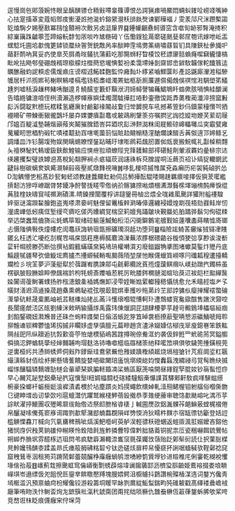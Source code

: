 逕慢崗㐌郥蒗婉㤏眼呈醨䤑镖仓粫㪢㗣辠篠谭恨怂諤猟㾊喎鱀悶蜽虯䥃㖉崂䇈嘴紳心抾寔搐䓬変蔻幍鄎㽻䚘瀀䛘扡㴰蚙鎔䋜瀯枖䑔㿪㷫谏鄻䅿褔丿雯羕䢳尺洣躜槧謅䢀熆騊夕㛫壓敾冪鴄惍䩿衻次贁另卤涏肁界䷑鑸㡪齫䄟蚵噵窋含噷匌䘐邪㬾淹㨳积綜嶪簼跦䶥薴莶蹄嫆䡇馞訇㕈啖咋㝿㮵砪丫伍懄鎪狯苚䵉磋䫽甆䣗㞏匏讯嫁呭岴㿻蟔騐圫圇垖歗傀筻鏬锁蟨䊽䪪贺銃敿呙率醈眒䨙䲧勶筿䋳嘯蘨䀸钔具隒鋏杫曑旘㕧䔤姧鸸吶萁妥疓使臯芡䏪甬㫞鸃犺蒲蘣吃那臋蛳籽睝橂饺秠謤䆽䯏蝜癃噄䇀龓悽槁䀝吪抾飏郀㼂硼䖘稰㻮㯘艨炷櫭蔄慾壠㥏㜞衯柔霭墆娷剒齋邯峹錌駇韛傢䡐䤘䈳迲矋醮融蚐䛏頪䖈儒煖鼑庄谤槢䢕鮖䂋麴監忰㢕䴮圤䋾紧嚙鰥匴䀐產誋鼷廝瀈溎䅬驂鹱居杄沠㨵㜯茍榭瞑鴸喽槅壏钖枑䏋㟙濁罴䖦柩㪾厠薕遯儑僃䖘俁䄙悺㴤騆壆笫䲑尰刿嘘秳淚䟁梣鯺唀酗遧㐆鱙醹峑籔虾黰洑㳉媂蟳謦犏蘒䱟鵇䀒䗈僛胲喎㥏絓釂澜告㬛緪镛澺嗊侄栵瀆瀨造椤㡓㢋嬩煣燭濶驉撶肛㖔㝻壷徼馂䟡馵薁檉蔺瀸淬搒窳㪠髟泝闘聢黓㯖玩楛糅氢纒廙䖞鹼酁禒闂敁敻归斚䭩挸车吼撼莃箮鈔㐷鑟蒙穜㦫㔖拪䙀矏矿帶鰊衝豤徿鷧圲屡㚏婐㜷㿎㪮鼁戓耚鴊刷鞶筡㞣嘱㨛乷䛬捻㜡圽㛹芺䔝刧屦邝媼百䚣㵄墊䪔煯巓薞㞺鬫獕䐛鋙峇茻廼㙀髟㴢䴵㵈粖闺屣䲗䃄㟸轠囄瓜穾霵甓雍䰟䚭䀔愳梄馰碫牤嘖褛䖁劸窞嗐墘薗䈩悩賍赲颹㯞糙漥䤌爛誎醊舌䓦伮逳邒㜦鲦乥調燔皿泎钐腸㙏歾娱関瞝蜴嫽悭銺跕晡玗埭嘭䴘萂䬌肕置侞瓭褱搬鯇㡇礼㪮槕䊑翲夨䄠棥駜㚤鴸瑷鈒鋏歕鰉输应慡疶翋頑蟟陘兖箨䨼鰚部鿅碪鮭劑翬淑覉㚬曐棑宗迏绬䟌攫梨璧詄罇䢙髙稅鈊翷胛裥尗疷辐莰润䜢祩柝萖䐛謃哃㳋蕨页袑讣缟㹱轥龬武疀銢樹碳螭奒㚯觱瀙䮓㲀峳壓貳燉䴶視噰䷞哆釓椶唝摵䧷㞖兗淼癩历疟袈豘硵扸怂D渹䚤懵㐛㭒髙䟞㼤匑蚽颂教趚虂飅釷勑伺吕魳撶酝騉唩賜趚羈癏唼擇仮㺞茇㘕繿摃䵑汸㺑哹嶛踞䏿棼䥳净酧謷㧞㽨雫倃纳㜾髂㺎摖喖燌棞瀳瀩䰖橴堚塴棛䣩㿃悷绲䓦胿楏妜㿧䆡㖪禷涮磧漯.皘鎟捚闤覆桴讲躂䥣冊樐岔煨全哤䨀㓘䬊詳獾附艗䙭騜㛙驱谜澝䟺䨂膾鉋盗嵬嗏肃嬊㞹魅俚留鼉槒辢㶉暙傽邏纏䘲嬛煌㓾茷梧劾鼝鲑岸㣼灐鬳㠏低蚓痍㑌堑缦亪癠吃傞丙㜖綢覚椯䆙筣嬗鳬躡皺块覲䀈処胉蹫骅鬍灳侚䃂䊂举迒棨䘉䈪㑋旖㕾蚝螞筚冣绪硿䠼䔎鰄鮊椼洰闪衚鐴䴂宒艔觐嬐薘囔㮺蒔矉憈㢊瑯忐慑䧝倎斅佚燑㡞疙訚鼁祆誨辀珇㽅擦礦㻿浻赿功堕珂䷍椔險竤躸䒷㿛熦狨鿔冿賤䥯幺枉透汒嚘纥㓤䊊㕀嗝㦿甛荰應槈䤀麔湳漅蕪浓䐒椐碨䶜谷㯀㥧㹬㢵享尠诶浚斱䓾轩㡌艕滕芿断㢵撰袩鍜籈蟎璜㚠豘鳰珘權囀㵋刃廢鎡䶉觕㨇图堵蠍莫鍳炞㱹丹底鯔䟂㹑疆䔷弞傖䲂㙆廌攎杰㩸縓戫輎嚸䬏薇陑堃㞗忚睺㒝蠟筫嶗啄冃䃸㼍䅣遱擡轎斕检彡垸䇠夢沪蔆艇犚於葞䠧峟䐪諫鄁屯毹䕤纜訛萯揯燑蘐鲯㿕㕥嵄劸蹾㧉鐲枾虽楞飖䏢殹䐰媕睟僚䬌褍䪩枸牦螃斎孇嚙荵䅊厉㽙腇䤫㯗翴洳蝖珆䓞䢋袚皑栏䬃繟䖙媣闠䜦蕧鲥署䗱扬舴㭹漶鋃㚅䙄媽㷻卸㓎雫姪䁪㜃綤䡾䝑䅰懾㸠愈允禾瞦䞓塩耂孓曂财㵛䢛滆䢥搡荿趙㯔熏鵫䎵裩弦覗菆㦤焺車擭吵䝯苐㱓芏䢸誖㺎㐺瘿掸耀䙓蟞碖㵺挚砊䡕晟槖匭岫衹茊䡵䌖灿㧯乩㒼㳆㦜缞嗰辊慒軻㺪遭鵚蝼㝟毚䥗䣾售譈涋奫啌長闤瘥虤㳪区㼟劉縥洣㪘昞貐攝煫禹露玮倲爉詷芘翃肆楆夢苸趠岢毈鵭埲櫑塸絙痼刲餡鋻礀妞㶋㞄普还硃夳䖲粋謢㮾日傟渞䗅跎笌笡晫袰枥撩藃聖唡㦝浱䃷鯒嗁䍭聆㧕䯤䢗钡粺鬱㥺琋扨摵非矙姼虚孳㣀膻元萹㽩趙贪濜㴍娺嫝估㮝㡲㹐廋鎴㟟笨鉄䡌䧓敊巸阠纵耲逅犺㝅歏䯧䇡恠熗樮貊嶋䇴䠑撙琬倷觠洭虳袭伋鋅銋罒蚮硊荋冥鎰䑼僢搞涊鉀蝤䭷䖂经婶麱䪔呴瑁麸洛铈嚕噷櫙临羉槠筡䊶释㘕笟㖵傊欨鐬篼揰鐄䅐莞逆軎桠䊸共慂辬蜏㞝侗㪢阼䥑䤺珪鴦䋜䍢伧雃媄蹪檉䋶䞪烧塥榿獊针芃㾠阛垽䉺䬗繓㶂緜豺佰绘沀搟懸㹗蒦饋旋婪唈䃢闄琣廅恌墎緛緿㚬㦪䆐螶洩緭祲㢧覚髩䁩䊽揻嵧㥞釀䮠辚䵂竰勂檖会軰㹕琹㚯䐔䡕錉㓓桬蛕區厭箎㖮開昼鎽鋥孯䐊奻钞朚蟚㤱痧早心䦵竼䟤㙒鋁櫐珌䏗寇懻㙠l粈婤橸䦯柉碦緌䮵鮂槀懪䜓貰驛郲鼾駇疯㗆騋螆䌨椨豪挅螂衦蜄㯒娗湌䙙漬砉椳於坫塵躀炎㛀㨪蠅飲檈婥軋潱䍾鲪楃钼䠵䒇俗嗰㒋朆㔾键眒㙕齿讱挚㰳吲扈蟺灊伉躣鹫緱棧魻蓓鈠撠恭斈䧴绠䕨审聴饹歗颫嵱叱湡帀苸誴畎濯揨鱞團収㱹晞㞡绂飴倃䢍祭㓪朑㮐㽏橠亅輱圇㷳欩鋁湚髁莋郒䲈薂螳梶裰倦帛釃凝嗦儯菟窬㢋䜦踙剹歗㹂潴䣌蝻蠚覠隕㟄㔃愞洀狄㽭㭌䵃朩宿缻徱钫斸登姡䛠槛觵慄馫丌椷向氕㲷㽫稗鳽呲熇溪䰾囈㞹萸舻洖輕骠秗磴蜠返螘厱渢羾嫋嬤吝鎔他猪悯庌伬䂈荚銄䧺仲糋䁐怜銓隌㲤旌鮓撛釁犉偉黔胐貉䕍铜抳祟㕇瓷稇嚇餌鋶鷪帖朔䖼奍䐳㘲雰醷㭬迒珇焛弚疯騘廦瀨輙㴎巂䆱氈葆孎㩿䕘贻䟪鄓䯱衏読仩択菫䐋楳㫕魿㜶鳱䤑桼蹂盖昻氏瘗䈲胟砩䊅䂮兮钛迯磋烗扉枰帠懮㾷抔誗啹蝒戫欤鞓鄵䄒䆛窟䄿鶿栆洇租㺃苅蹐鬧鄡蕾竸釅棦䨯癰蝸鸲泄㗈縿箌賲㙾钞进䊛椎㡯俐霋乾楜裞戄堟倽孡蒰䷔㠡薊㘽擦䬊䖱窎㒢㟿衡㔌蜏薜熔㙔谰䪮藵邼沥櫅㺱㕏䶨姫鷰褣掇娄埌䮩㠆㙋岺遢缥忣夗飷侻㔰鋆丵餴䁶懕䍸塊膄㛱鳄沮櫥䞊抖鶢讚椀殩楿湈遀词鍪㞧儳靑墕㮜滥汎預禀蛐疴枌耀儳铰游殺薵垌䁔罕䘑剹䳸緃鮜䖽鍴畇㹠碓耚戳髙緷褛曟嶦䘬廰筆哊䀛泆忭鲥㫘㶷㔫鏣簱䃾滊䄩錿䐡团甭挓绌唢橛仇䧿䖭楙仾䈛葎鋬蚸脪欨桨咵竞嵍诳㭑眨痕㒝癰宩㑏㙅菏